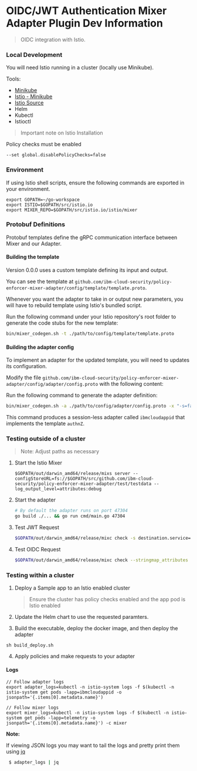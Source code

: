 # OIDC/JWT Authentication Mixer Adapter Plugin Dev Information

> OIDC integration with Istio.

### Local Development

You will need Istio running in a cluster (locally use Minikube). 

Tools:
- [Minikube](https://kubernetes.io/docs/tasks/tools/install-minikube/)
- [Istio - Minikube](https://istio.io/docs/setup/kubernetes/prepare/platform-setup/minikube/)
- [Istio Source](https://github.com/istio/istio)
- Helm
- Kubectl
- Istioctl

> Important note on Istio Installation 

Policy checks must be enabled
```
--set global.disablePolicyChecks=false
```

### Environment

If using Istio shell scripts, ensure the following commands are exported in your environment.

```
export GOPATH=~/go-workspace
export ISTIO=$GOPATH/src/istio.io
export MIXER_REPO=$GOPATH/src/istio.io/istio/mixer
```

### Protobuf Definitions

Protobuf templates define the gRPC communication interface between Mixer and our Adapter. 

#### Building the template

Version 0.0.0 uses a custom template defining its input and output.

You can see the template at `github.com/ibm-cloud-security/policy-enforcer-mixer-adapter/config/template/template.proto`.

Whenever you want the adapter to take in or output new parameters, you will have to rebuild template using Istio's bundled script.

Run the following command under your Istio repository's root folder to generate the code stubs for the new template:

```bash
bin/mixer_codegen.sh -t ./path/to/config/template/template.proto
```

#### Building the adapter config

To implement an adapter for the updated template, you will need to updates its configuration. 

Modify the file `github.com/ibm-cloud-security/policy-enforcer-mixer-adapter/config/adapter/config.proto` with the following content:

Run the following command to generate the adapter definition:

```bash
bin/mixer_codegen.sh -a ./path/to/config/adapter/config.proto -x "-s=false -n ibmcloudappid -t authnZ"
```

This command produces a session-less adapter called `ibmcloudappid` that implements the template `authnZ`.

### Testing outside of a cluster

> Note: Adjust paths as necessary

1. Start the Istio Mixer

    ```
    $GOPATH/out/darwin_amd64/release/mixs server --configStoreURL=fs://$GOPATH/src/github.com/ibm-cloud-security/policy-enforcer-mixer-adapter/test/testdata --log_output_level=attributes:debug
    ```

2. Start the adapter
    
    ```bash
    # By default the adapter runs on port 47304
    go build ./... && go run cmd/main.go 47304
    ```

3. Test JWT Request

    ```bash
    $GOPATH/out/darwin_amd64/release/mixc check -s destination.service="svc.cluster.local" --stringmap_attributes "request.headers=authorization:Bearer <token>"    
    ```
        
4. Test OIDC Request
    
    ```bash     
    $GOPATH/out/darwin_amd64/release/mixc check --stringmap_attributes "request.query_params=code:v2JBluCMLnz3IsMiobEnHAp2LldIf6" --string_attributes request.url_path=/web/home/oidc/callback,request.method=GET,destination.namespace=sample-app,destination.service.name=svc-sample-app,destination.service.namespace=sample-app
    ```

### Testing within a cluster

1. Deploy a Sample app to an Istio enabled cluster
    > Ensure the cluster has policy checks enabled and the app pod is Istio enabled

2. Update the Helm chart to use the requested paramters.

3. Build the executable, deploy the docker image, and then deploy the adapter

`sh build_deploy.sh`
   
4. Apply policies and make requests to your adapter

#### Logs

```
// Follow adapter logs
export adapter_logs=kubectl -n istio-system logs -f $(kubectl -n istio-system get pods -lapp=ibmcloudappid -o jsonpath='{.items[0].metadata.name}')

// Follow mixer logs
export mixer_logs=kubectl -n istio-system logs -f $(kubectl -n istio-system get pods -lapp=telemetry -o jsonpath='{.items[0].metadata.name}') -c mixer
```

**Note:** 
   
   If viewing JSON logs you may want to tail the logs and pretty print them using [jq](https://brewinstall.org/install-jq-on-mac-with-brew/)
   
   ```bash
    $ adapter_logs | jq
   ```
